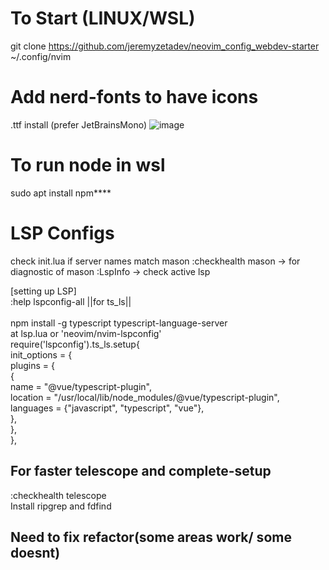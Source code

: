 # To Start (LINUX/WSL)
git clone https://github.com/jeremyzetadev/neovim_config_webdev-starter ~/.config/nvim

# Add nerd-fonts to have icons

.ttf install (prefer JetBrainsMono)
![image](https://github.com/user-attachments/assets/20c30055-e9ec-41a2-b872-82bc59d12250)

# To run node in wsl
sudo apt install npm****

# LSP Configs
check init.lua if server names match mason
:checkhealth mason     -> for diagnostic of mason
:LspInfo   -> check active lsp

[setting up LSP]  <br>
:help lspconfig-all
||for ts_ls||  <br>
<br>
npm install -g typescript typescript-language-server <br>
at lsp.lua or 'neovim/nvim-lspconfig'  <br>
require('lspconfig').ts_ls.setup{  <br>
  init_options = {  <br>
    plugins = {  <br>
      {  <br>
        name = "@vue/typescript-plugin",  <br>
        location = "/usr/local/lib/node_modules/@vue/typescript-plugin",  <br>
        languages = {"javascript", "typescript", "vue"},  <br>
      },  <br>
    },  <br>
  },  <br>


## For faster telescope and complete-setup
:checkhealth telescope<br>
Install ripgrep and fdfind

## Need to fix refactor(some areas work/ some doesnt)

